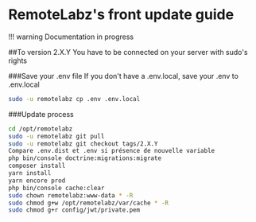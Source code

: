 # RemoteLabz's front update guide

!!! warning
    Documentation in progress

##To version 2.X.Y
You have to be connected on your server with sudo's rights

###Save your .env file
If you don't have a .env.local, save your .env to .env.local
```bash
sudo -u remotelabz cp .env .env.local
```

###Update process
```bash
cd /opt/remotelabz
sudo -u remotelabz git pull
sudo -u remotelabz git checkout tags/2.X.Y
Compare .env.dist et .env si présence de nouvelle variable
php bin/console doctrine:migrations:migrate
composer install
yarn install
yarn encore prod
php bin/console cache:clear
sudo chown remotelabz:www-data * -R
sudo chmod g+w /opt/remotelabz/var/cache * -R
sudo chmod g+r config/jwt/private.pem
```